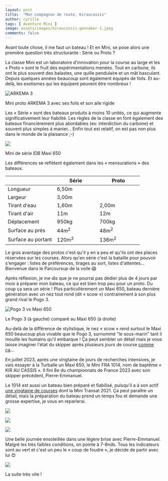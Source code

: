 ```yaml
---
layout: post
title:  "Mon compagnon de route, Kiraucassis"
author: cyrille
tags: [ Aventure Mini ]
image: assets/images/kiraucassis-gennaker-1.jpeg
comments: false
---
```


Avant toute chose, il me faut un bateau ! Et en Mini, se pose alors une première question très structurante : Série ou Proto ?

La classe Mini est un laboratoire d'innovation pour la course au large et les « Proto » sont le fruit des expérimentations menées. Tout en carbone, ils ont le plus souvent des balastes, une quille pendulaire et un mât basculant. Depuis quelques années beaucoup sont également équipés de foils. Et au-delà, les exotismes qui les équipent peuvent être nombreux !

![ARKEMA 3](/assets/images/mini-proto-foils-2.jpg)
<div class="legend">Mini proto ARKEMA 3 avec ses foils et son aile rigide</div>

Les « Série » sont des bateaux produits à moins 10 unités, ce qui augmente significativement leur fiabilité. Les règles de la classe en font également des bateaux financièrement plus abordables (ex: interdiction du carbone) et souvent plus simples à manier... Enfin tout est relatif, on est pas non plus dans le monde de la plaisance ;-)

![](/assets/images/mini-serie-maxi650-2.jpg)
<div class="legend">Mini de série IDB Maxi 650</div>

Les différences se reflètent également dans les « mensurations » des bateaux.

<table>
    <thead>
        <th style="min-width: 120px"></th>
        <th class="text-center" style="min-width: 120px">Série</th>
        <th class="text-center" style="min-width: 120px">Proto</th>
    </thead>
    <tbody>
        <tr>
            <td>Longueur</td>
            <td  class="text-center" colspan="2">6,50m</td>
        </tr>
        <tr>
            <td>Largeur</td>
            <td  class="text-center" colspan="2">3,00m</td>
        </tr>
        <tr>
            <td>Tirant d'eau</td>
            <td  class="text-center">1,60m</td>
            <td  class="text-center">2,00m</td>
        </tr>
        <tr>
            <td>Tirant d'air</td>
            <td  class="text-center">11m</td>
            <td  class="text-center">12m</td>
        </tr>
        <tr>
            <td>Déplacement</td>
            <td class="text-center">950kg</td>
            <td class="text-center">700kg</td>
        </tr>
        <tr>
            <td>Surface au près</td>
            <td class="text-center">44m<sup>2</sup></td>
            <td class="text-center">48m<sup>2</sup></td>
        </tr>
        <tr>
            <td>Surface au portant</td>
            <td class="text-center">120m<sup>2</sup></td>
            <td class="text-center">136m<sup>2</sup></td>
        </tr>
    </tbody>
</table>

Le gros avantage des protos c'est qu'il y en a peu et qu'ils ont des places réservées sur les courses. Alors qu'en série c'est la bataille pour pouvoir s'engager : listes de préférences, tirages au sort, listes d'attentes... Bienvenue dans le Parcoursup de la voile 😱

Après réflexion, je me dis que je ne pourrai pas dédier plus de 4 jours par mois à préparer mon bateau, ce qui est bien trop peu pour un proto. Du coup ça sera un série ! Plus particulièrement un Maxi 650, bateau dernière génération avec un nez tout rond (dit « scow ») contrairement à son plus grand rival le Pogo 3.

![Pogo 3 vs Maxi 650](/assets/images/pogo-3-vs-maxi-650.jpg)
<div class="legend">Le Pogo 3 (à gauche) comparé au Maxi 650 (à droite)</div>

Au-delà de la différence de stylistique, le nez « scow » rend surtout le Maxi 650 beaucoup plus vivable que le Pogo 3, surnommé "le sous-marin" tant il mouille les humains qu'il embarque ! Ça peut sembler un détail mais je vous laisse imaginer l'état du skipper après plusieurs jours de course <a href="https://www.facebook.com/watch/?v=416430393095968&t=22" target="_blank">comme ça</a>...

En juillet 2023, après une vingtaine de jours de recherches intensives, je vais essayer à la Turballe un Maxi 650, le Mini FRA 1014, nom de baptême « KIR AU CASSIS ». Il fini 8e du championnats de France 2023 avec son skipper précédent, Pierre-Emmanuel. 

Le 1014 est aussi un bateau bien préparé et fiabilisé, puisqu'il a à son actif <a href="https://www.classemini.com/?mode=bateaux&id_bateau=1043">une vingtaine de courses</a> dont la Mini Transat 2021. Ça peut paraître un détail, mais la préparation du bateau prend un temps fou et demande une grosse expertise, je vous en reparlerai.
 
![](/assets/images/20230706-1.jpg)

![](/assets/images/20230706-2.jpg)

![](/assets/images/20230706-3.jpg)

Une belle journée ensoleillée dans une légère brise avec Pierre-Emmanuel. Malgré les très faibles conditions, on pointe à 7-8nds. Tous les indicateurs sont au vert et c'est un peu le « coup de foudre », je décide de partir avec lui 😍 

![](/assets/images/20230830-4.jpg)

La suite très vite !
